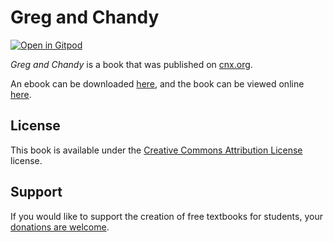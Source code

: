 # Greg and Chandy

[![Open in Gitpod](https://gitpod.io/button/open-in-gitpod.svg)](https://gitpod.io/from-referrer/)

_Greg and Chandy_ is a book that was published on [cnx.org](https://cnx.org/).

An ebook can be downloaded [here](https://github.com/cnx-user-books/cnxbook-greg-and-chandy/releases/latest), and the book can be viewed online [here](https://github.com/cnx-user-books/cnxbook-greg-and-chandy/releases/latest).

## License
This book is available under the [Creative Commons Attribution License](./LICENSE) license.

## Support
If you would like to support the creation of free textbooks for students, your [donations are welcome](https://riceconnect.rice.edu/donation/support-openstax-banner).

